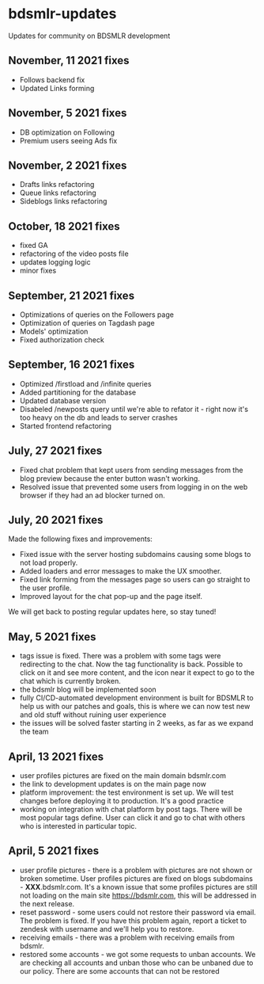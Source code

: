 # bdsmlr-updates
Updates for community on BDSMLR development

## November, 11 2021 fixes 
- Follows backend fix
- Updated Links forming

## November, 5 2021 fixes 
- DB optimization on Following
- Premium users seeing Ads fix

## November, 2 2021 fixes 
- Drafts links refactoring
- Queue links refactoring
- Sideblogs links refactoring

## October, 18 2021 fixes 
- fixed GA
- refactoring of the video posts file
- updateв logging logic
- minor fixes

## September, 21 2021 fixes 

- Optimizations of queries on the Followers page
- Optimization of queries on Tagdash page
- Models' optimization
- Fixed authorization check 

## September, 16 2021 fixes 

- Optimized /firstload and /infinite queries
- Added partitioning for the database
- Updated database version
- Disabeled /newposts query until we're able to refator it - right now it's too heavy on the db and leads to server crashes
- Started frontend refactoring 

## July, 27 2021 fixes 

- Fixed chat problem that kept users from sending messages from the blog preview because the enter button wasn't working.
- Resolved issue that prevented some users from logging in on the web browser if they had an ad blocker turned on.

## July, 20 2021 fixes 

Made the following fixes and improvements:
- Fixed issue with the server hosting subdomains causing some blogs to not load properly.
- Added loaders and error messages to make the UX smoother.
- Fixed link forming from the messages page so users can go straight to the user profile.
- Improved layout for the chat pop-up and the page itself.

We will get back to posting regular updates here, so stay tuned!

## May, 5 2021 fixes 
- tags issue is fixed. There was a problem with some tags were redirecting to the chat. Now the tag functionality is back. Possible to click on it and see more content, and the icon near it expect to go to the chat which is currently broken.
- the bdsmlr blog will be implemented soon
- fully CI/CD-automated development environment is built for BDSMLR to help us with our patches and goals, this is where we can now test new and old stuff without ruining user experience
- the issues will be solved faster starting in 2 weeks, as far as we expand the team

## April, 13 2021 fixes 
- user profiles pictures are fixed on the main domain bdsmlr.com
- the link to development updates is on the main page now
- platform improvement: the test environment is set up. We will test changes before deploying it to production. It's a good practice
- working on integration with chat platform by post tags. There will be most popular tags define. User can click it and go to chat with others who is interested in particular topic.

## April, 5 2021 fixes 
- user profile pictures - there is a problem with pictures are not shown or broken sometime. User profiles pictures are fixed on blogs subdomains - **XXX**.bdsmlr.com.  It's a known issue that some profiles pictures are still not loading on the main site https://bdsmlr.com, this will be addressed in the next release.
- reset password - some users could not restore their password via email. The problem is fixed. If you have this problem again, report a ticket to zendesk with username and we'll help you to restore.
- receiving emails - there was a problem with receiving emails from bdsmlr.
- restored some accounts - we got some requests to unban accounts. We are checking all accounts and unban those who can be unbaned due to our policy. There are some accounts that can not be restored
